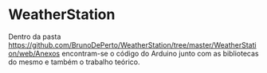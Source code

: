 WeatherStation
==============

Dentro da pasta https://github.com/BrunoDePerto/WeatherStation/tree/master/WeatherStation/web/Anexos encontram-se o código do Arduino junto com as bibliotecas do mesmo e também o trabalho teórico.
